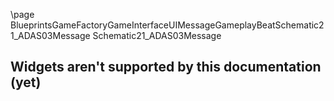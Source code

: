 \page BlueprintsGameFactoryGameInterfaceUIMessageGameplayBeatSchematic21_ADAS03Message Schematic21_ADAS03Message
## Widgets aren't supported by this documentation (yet)
